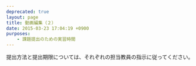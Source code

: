 ```yaml
---
deprecated: true
layout: page
title: 動画編集（２）
date: 2015-03-23 17:04:19 +0900
purposes:
    - 課題提出のための実習時間
---
```



提出方法と提出期限については、それぞれの担当教員の指示に従ってください。

